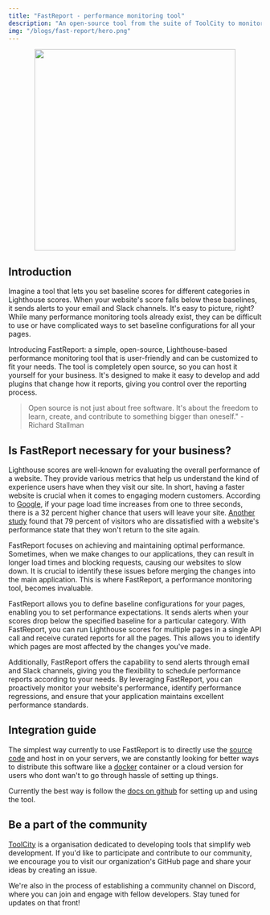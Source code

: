 ```yaml
---
title: "FastReport - performance monitoring tool"
description: "An open-source tool from the suite of ToolCity to monitor and measure lighthouse scores for multiple pages and websites, with features like alerting, setting baselines and integrations with multiple workflows."
img: "/blogs/fast-report/hero.png"
---
```


<p align="center">
  <img src="/blogs/fast-report/hero.png" height="400" />
</p>

## Introduction

Imagine a tool that lets you set baseline scores for different categories in Lighthouse scores. When your website's score falls below these baselines, it sends alerts to your email and Slack channels. It's easy to picture, right? While many performance monitoring tools already exist, they can be difficult to use or have complicated ways to set baseline configurations for all your pages.

Introducing FastReport: a simple, open-source, Lighthouse-based performance monitoring tool that is user-friendly and can be customized to fit your needs. The tool is completely open source, so you can host it yourself for your business. It's designed to make it easy to develop and add plugins that change how it reports, giving you control over the reporting process.

> Open source is not just about free software. It's about the freedom to learn, create, and contribute to something bigger than oneself." - Richard Stallman

## Is FastReport necessary for your business?

Lighthouse scores are well-known for evaluating the overall performance of a website. They provide various metrics that help us understand the kind of experience users have when they visit our site. In short, having a faster website is crucial when it comes to engaging modern customers. According to [Google](https://www.thinkwithgoogle.com/marketing-resources/data-measurement/mobile-page-speed-new-industry-benchmarks/), if your page load time increases from one to three seconds, there is a 32 percent higher chance that users will leave your site. [Another study](https://neilpatel.com/blog/loading-time/) found that 79 percent of visitors who are dissatisfied with a website's performance state that they won't return to the site again.

FastReport focuses on achieving and maintaining optimal performance. Sometimes, when we make changes to our applications, they can result in longer load times and blocking requests, causing our websites to slow down. It is crucial to identify these issues before merging the changes into the main application. This is where FastReport, a performance monitoring tool, becomes invaluable.

FastReport allows you to define baseline configurations for your pages, enabling you to set performance expectations. It sends alerts when your scores drop below the specified baseline for a particular category. With FastReport, you can run Lighthouse scores for multiple pages in a single API call and receive curated reports for all the pages. This allows you to identify which pages are most affected by the changes you've made.

Additionally, FastReport offers the capability to send alerts through email and Slack channels, giving you the flexibility to schedule performance reports according to your needs. By leveraging FastReport, you can proactively monitor your website's performance, identify performance regressions, and ensure that your application maintains excellent performance standards.

## Integration guide

The simplest way currently to use FastReport is to directly use the [source code](https://github.com/ToolCity/FastReport) and host in on your servers, we are constantly looking for better ways to distribute this software like a [docker](https://www.docker.com/) container or a cloud version for users who dont wan't to go through hassle of setting up things.

Currently the best way is follow the [docs on github](https://github.com/ToolCity/FastReport/blob/main/readme.md) for setting up and using the tool.

## Be a part of the community

[ToolCity](https://github.com/ToolCity) is a organisation dedicated to developing tools that simplify web development. If you'd like to participate and contribute to our community, we encourage you to visit our organization's GitHub page and share your ideas by creating an issue.

We're also in the process of establishing a community channel on Discord, where you can join and engage with fellow developers. Stay tuned for updates on that front!
